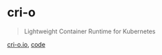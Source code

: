 # cri-o

> Lightweight Container Runtime for Kubernetes

[cri-o.io](https://cri-o.io/), [code](https://github.com/cri-o/cri-o)
